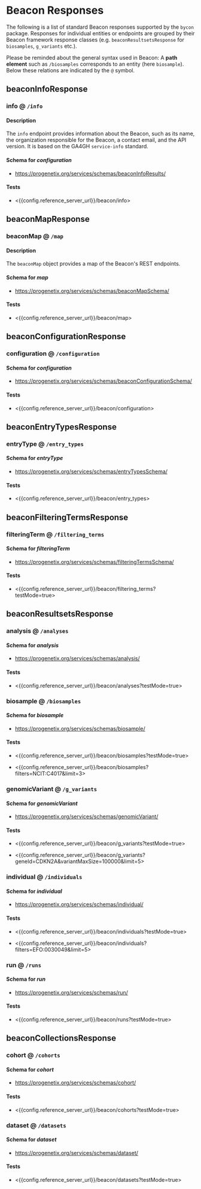 # Beacon Responses

The following is a list of standard Beacon responses supported by the `bycon` package.
Responses for individual entities or endpoints are grouped by their Beacon framework
response classes (e.g. `beaconResultsetsResponse` for `biosamples`, `g_variants` etc.).

Please be reminded about the general syntax used in Beacon: A **path element** such
as `/biosamples` corresponds to an entity (here `biosample`). Below these relations
are indicated by the `@` symbol.


## beaconInfoResponse

### info @ `/info`

#### Description

The `info` endpoint provides information about the Beacon, such as its name, the organization responsible for the Beacon, a contact email, and the API version. It is based on the GA4GH `service-info` standard.

#### Schema for _configuration_

* <https://progenetix.org/services/schemas/beaconInfoResults/>

#### Tests

* <{{config.reference_server_url}}/beacon/info>



## beaconMapResponse

### beaconMap @ `/map`

#### Description

The `beaconMap` object provides a map of the Beacon's REST endpoints.

#### Schema for _map_

* <https://progenetix.org/services/schemas/beaconMapSchema/>

#### Tests

* <{{config.reference_server_url}}/beacon/map>



## beaconConfigurationResponse

### configuration @ `/configuration`

#### Schema for _configuration_

* <https://progenetix.org/services/schemas/beaconConfigurationSchema/>

#### Tests

* <{{config.reference_server_url}}/beacon/configuration>



## beaconEntryTypesResponse

### entryType @ `/entry_types`

#### Schema for _entryType_

* <https://progenetix.org/services/schemas/entryTypesSchema/>

#### Tests

* <{{config.reference_server_url}}/beacon/entry_types>



## beaconFilteringTermsResponse

### filteringTerm @ `/filtering_terms`

#### Schema for _filteringTerm_

* <https://progenetix.org/services/schemas/filteringTermsSchema/>

#### Tests

* <{{config.reference_server_url}}/beacon/filtering_terms?testMode=true>



## beaconResultsetsResponse

### analysis @ `/analyses`

#### Schema for _analysis_

* <https://progenetix.org/services/schemas/analysis/>

#### Tests

* <{{config.reference_server_url}}/beacon/analyses?testMode=true>



### biosample @ `/biosamples`

#### Schema for _biosample_

* <https://progenetix.org/services/schemas/biosample/>

#### Tests

* <{{config.reference_server_url}}/beacon/biosamples?testMode=true>

* <{{config.reference_server_url}}/beacon/biosamples?filters=NCIT:C4017&limit=3>



### genomicVariant @ `/g_variants`

#### Schema for _genomicVariant_

* <https://progenetix.org/services/schemas/genomicVariant/>

#### Tests

* <{{config.reference_server_url}}/beacon/g_variants?testMode=true>

* <{{config.reference_server_url}}/beacon/g_variants?geneId=CDKN2A&variantMaxSize=100000&limit=5>



### individual @ `/individuals`

#### Schema for _individual_

* <https://progenetix.org/services/schemas/individual/>

#### Tests

* <{{config.reference_server_url}}/beacon/individuals?testMode=true>

* <{{config.reference_server_url}}/beacon/individuals?filters=EFO:0030049&limit=5>



### run @ `/runs`

#### Schema for _run_

* <https://progenetix.org/services/schemas/run/>

#### Tests

* <{{config.reference_server_url}}/beacon/runs?testMode=true>



## beaconCollectionsResponse

### cohort @ `/cohorts`

#### Schema for _cohort_

* <https://progenetix.org/services/schemas/cohort/>

#### Tests

* <{{config.reference_server_url}}/beacon/cohorts?testMode=true>



### dataset @ `/datasets`

#### Schema for _dataset_

* <https://progenetix.org/services/schemas/dataset/>

#### Tests

* <{{config.reference_server_url}}/beacon/datasets?testMode=true>



